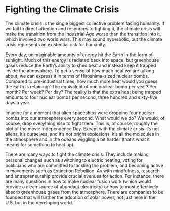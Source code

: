 # Fighting the Climate Crisis

The climate crisis is the single biggest collective problem facing humanity. If we fail to direct attention and resources to fighting it, the climate crisis will make the transition from the Industrial Age worse than the transition into it, which involved two world wars. This may sound hyperbolic, but the climate crisis represents an existential risk for humanity.

Every day, unimaginable amounts of energy hit the Earth in the form of sunlight. Much of this energy is radiated back into space, but greenhouse gases reduce the Earth’s ability to shed heat and instead keep it trapped inside the atmosphere. To get a sense of how much heat we are talking about, we can express it in terms of Hiroshima-sized nuclear bombs. Compared to pre-industrial times, how much more heat would you guess the Earth is retaining? The equivalent of one nuclear bomb per year? Per month? Per week? Per day? The reality is that the extra heat being trapped amounts to four nuclear bombs per second, three hundred and sixty-five days a year.

Imagine for a moment that alien spaceships were dropping four nuclear bombs into our atmosphere every second. What would we do? We would, of course, drop everything else to fight them. This is, of course, roughly the plot of the movie Independence Day. Except with the climate crisis it’s not aliens, it’s ourselves, and it’s not bright explosions, it’s all the molecules in the atmosphere and in the oceans wiggling a bit harder (that’s what it means for something to heat up).

There are many ways to fight the climate crisis. They include making personal changes such as switching to electric heating, voting for politicians who are committed to tackling the problem, and becoming active in movements such as Extinction Rebellion. As with mindfulness, research and entrepreneurship provide crucial avenues for action. For instance, there are many questions in how to make nuclear fusion work (which would provide a clean source of abundant electricity) or how to most effectively absorb greenhouse gases from the atmosphere. There are companies to be founded that will further the adoption of solar power, not just here in the U.S. but in the developing world.
